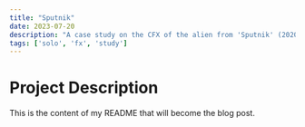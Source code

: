 ```yaml
---
title: "Sputnik"
date: 2023-07-20
description: "A case study on the CFX of the alien from 'Sputnik' (2020)."
tags: ['solo', 'fx', 'study']
---
```


# Project Description

This is the content of my README that will become the blog post.
